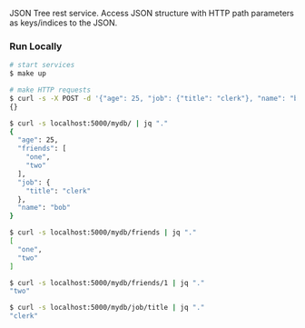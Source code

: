 JSON Tree rest service. Access JSON structure with HTTP path parameters as keys/indices to the JSON.

### Run Locally

```sh
# start services
$ make up

# make HTTP requests
$ curl -s -X POST -d '{"age": 25, "job": {"title": "clerk"}, "name": "bob", "friends": ["one", "two"]}' localhost:5000/mydb | jq "."
{}

$ curl -s localhost:5000/mydb/ | jq "."
{
  "age": 25,
  "friends": [
    "one",
    "two"
  ],
  "job": {
    "title": "clerk"
  },
  "name": "bob"
}

$ curl -s localhost:5000/mydb/friends | jq "."
[
  "one",
  "two"
]

$ curl -s localhost:5000/mydb/friends/1 | jq "."
"two"

$ curl -s localhost:5000/mydb/job/title | jq "."
"clerk"
```
